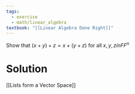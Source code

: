 ```yaml
---
tags:
  - exercise
  - math/linear_algebra
textbook: "[[Linear Algebra Done Right]]"
---
```

Show that $(x + y) + z = x + (y + z)$ for all $x, y, z in FF^n$
# Solution
[[Lists form a Vector Space]]